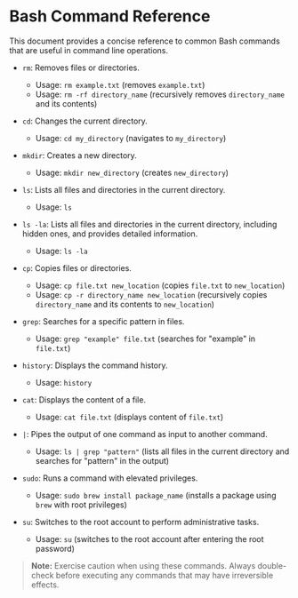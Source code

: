 # Bash Command Reference

This document provides a concise reference to common Bash commands that are useful in command line operations.

- `rm`: Removes files or directories. 
    - Usage: `rm example.txt` (removes `example.txt`)
    - Usage: `rm -rf directory_name` (recursively removes `directory_name` and its contents)

- `cd`: Changes the current directory. 
    - Usage: `cd my_directory` (navigates to `my_directory`)

- `mkdir`: Creates a new directory. 
    - Usage: `mkdir new_directory` (creates `new_directory`)

- `ls`: Lists all files and directories in the current directory. 
    - Usage: `ls`
- `ls -la`: Lists all files and directories in the current directory, including hidden ones, and provides detailed information.
    - Usage: `ls -la`

- `cp`: Copies files or directories. 
    - Usage: `cp file.txt new_location` (copies `file.txt` to `new_location`)
    - Usage: `cp -r directory_name new_location` (recursively copies `directory_name` and its contents to `new_location`)

- `grep`: Searches for a specific pattern in files. 
    - Usage: `grep "example" file.txt` (searches for "example" in `file.txt`)

- `history`: Displays the command history. 
    - Usage: `history`

- `cat`: Displays the content of a file. 
    - Usage: `cat file.txt` (displays content of `file.txt`)

- `|`: Pipes the output of one command as input to another command. 
    - Usage: `ls | grep "pattern"` (lists all files in the current directory and searches for "pattern" in the output)

- `sudo`: Runs a command with elevated privileges. 
    - Usage: `sudo brew install package_name` (installs a package using `brew` with root privileges)

- `su`: Switches to the root account to perform administrative tasks. 
    - Usage: `su` (switches to the root account after entering the root password)

> **Note:** Exercise caution when using these commands. Always double-check before executing any commands that may have irreversible effects.